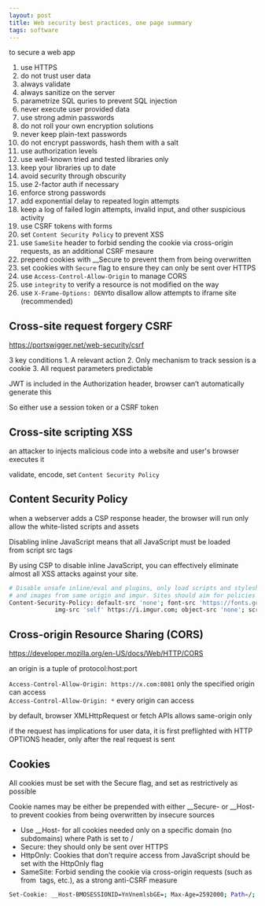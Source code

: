 ```yaml
---
layout: post
title: Web security best practices, one page summary 
tags: software
--- 
```

to secure a web app 

1. use HTTPS 
2. do not trust user data
3. always validate
4. always sanitize on the server 
5. parametrize SQL quries to prevent SQL injection
6. never execute user provided data 
7. use strong admin passwords
8. do not roll your own encryption solutions
9. never keep plain-text passwords
10. do not encrypt passwords, hash them with a salt 
11. use authorization levels
12. use well-known tried and tested libraries only
13. keep your libraries up to date 
14. avoid security through obscurity 
15. use 2-factor auth if necessary 
16. enforce strong passwords
17. add exponential delay to repeated login attempts
18. keep a log of failed login attempts, invalid input, and other suspicious activity  
19. use CSRF tokens with forms 
20. set `Content Security Policy` to prevent XSS 
21. use `SameSite` header to forbid sending the cookie via cross-origin requests, as an additional CSRF mesaure
22. prepend cookies with __Secure to prevent them from being overwritten 
23. set cookies with `Secure` flag to ensure they can only be sent over HTTPS 
24. use `Access-Control-Allow-Origin` to manage CORS 
25. use `integrity` to verify a resource is not modified on the way
26. use `X-Frame-Options: DENY`to disallow allow attempts to iframe site (recommended)

 

## Cross-site request forgery CSRF 

https://portswigger.net/web-security/csrf

3 key conditions
    1. A relevant action
    2. Only mechanism to track session is a cookie
    3. All request parameters predictable 

JWT is included in the Authorization header, browser can’t automatically generate this

So either use a session token or a CSRF token 


## Cross-site scripting XSS 

an attacker to injects malicious code into a website and user's browser executes it 

validate, encode, set `Content Security Policy`

## Content Security Policy

when a webserver adds a CSP response header, the browser will run only allow the white-listed scripts and assets 

Disabling inline JavaScript means that all JavaScript must be loaded from script src tags 

By using CSP to disable inline JavaScript, you can effectively eliminate almost all XSS attacks against your site.

```bash
# Disable unsafe inline/eval and plugins, only load scripts and stylesheets from same origin, fonts from google,
# and images from same origin and imgur. Sites should aim for policies like this.
Content-Security-Policy: default-src 'none'; font-src 'https://fonts.googleapis.com';
			 img-src 'self' https://i.imgur.com; object-src 'none'; script-src 'self'; style-src 'self'
```

## Cross-origin Resource Sharing (CORS)

https://developer.mozilla.org/en-US/docs/Web/HTTP/CORS

an origin is a tuple of protocol:host:port

`Access-Control-Allow-Origin: https://x.com:8081`  only the specified origin can access  
`Access-Control-Allow-Origin: *` every origin can access

by default, browser XMLHttpRequest or fetch APIs allows same-origin only 

if the request has implications for user data, it is first preflighted with HTTP OPTIONS header, only after the real request is sent 

## Cookies

All cookies must be set with the Secure flag, and set as restrictively as possible

Cookie names may be either be prepended with either __Secure- or __Host- to prevent cookies from being overwritten by insecure sources

* Use __Host- for all cookies needed only on a specific domain (no subdomains) where Path is set to /
* Secure: they should only be sent over HTTPS
* HttpOnly: Cookies that don’t require access from JavaScript should be set with the HttpOnly flag
* SameSite: Forbid sending the cookie via cross-origin requests (such as from <img> tags, etc.), as a strong anti-CSRF measure

```bash
Set-Cookie: __Host-BMOSESSIONID=YnVnemlsbGE=; Max-Age=2592000; Path=/; Secure; HttpOnly; SameSite=Strict
```